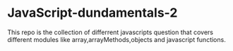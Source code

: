 # JavaScript-dundamentals-2
This repo is the collection of differrent javascripts question that covers different modules like  array,arrayMethods,objects and javascript functions.
